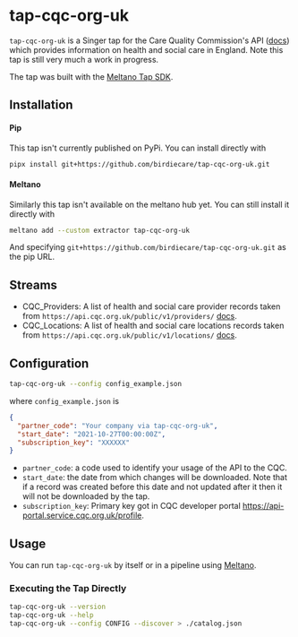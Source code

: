# tap-cqc-org-uk

`tap-cqc-org-uk` is a Singer tap for the Care Quality Commission's API ([docs](https://anypoint.mulesoft.com/exchange/portals/care-quality-commission-5/4d36bd23-127d-4acf-8903-ba292ea615d4/cqc-syndication-1/)) which provides information on health and social care in England. Note this tap is still very much a work in progress.

The tap was built with the [Meltano Tap SDK](https://sdk.meltano.com).

## Installation

#### Pip 
This tap isn't currently published on PyPi. You can install directly with

```bash
pipx install git+https://github.com/birdiecare/tap-cqc-org-uk.git
```

#### Meltano
Similarly this tap isn't available on the meltano hub yet. You can still install it directly with 

```bash
meltano add --custom extractor tap-cqc-org-uk
```
And specifying `git+https://github.com/birdiecare/tap-cqc-org-uk.git` as the pip URL.


## Streams
- CQC_Providers: A list of health and social care provider records taken from `https://api.cqc.org.uk/public/v1/providers/` [docs](https://anypoint.mulesoft.com/exchange/portals/care-quality-commission-5/4d36bd23-127d-4acf-8903-ba292ea615d4/cqc-syndication-1/minor/1.0/console/method/%23359/).
- CQC_Locations: A list of health and social care locations records taken from `https://api.cqc.org.uk/public/v1/locations/` [docs](https://anypoint.mulesoft.com/exchange/portals/care-quality-commission-5/4d36bd23-127d-4acf-8903-ba292ea615d4/cqc-syndication-1/minor/1.0/console/method/%231190/).


## Configuration

```bash
tap-cqc-org-uk --config config_example.json
```
where `config_example.json` is 
```json
{
  "partner_code": "Your company via tap-cqc-org-uk",
  "start_date": "2021-10-27T00:00:00Z",
  "subscription_key": "XXXXXX"
}
```

- `partner_code`: a code used to identify your usage of the API to the CQC.
- `start_date`: the date from which changes will be downloaded. Note that if a record was created before this date and not updated after it then it will not be downloaded by the tap.
- `subscription_key`: Primary key got in CQC developer portal https://api-portal.service.cqc.org.uk/profile.

## Usage

You can run `tap-cqc-org-uk` by itself or in a pipeline using [Meltano](https://meltano.com/).

### Executing the Tap Directly

```bash
tap-cqc-org-uk --version
tap-cqc-org-uk --help
tap-cqc-org-uk --config CONFIG --discover > ./catalog.json
```

